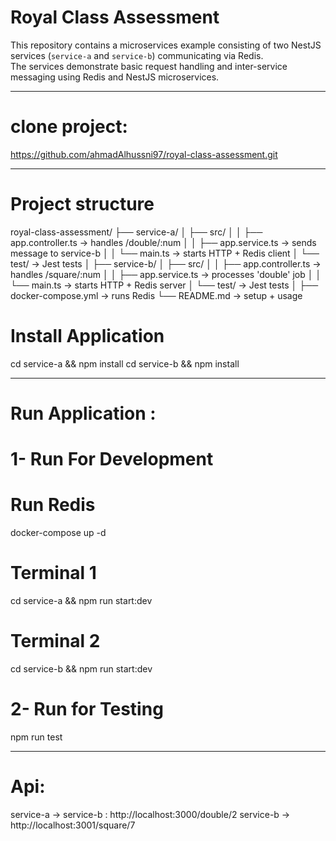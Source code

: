 # Royal Class Assessment

This repository contains a microservices example consisting of two NestJS services (`service-a` and `service-b`) communicating via Redis.  
The services demonstrate basic request handling and inter-service messaging using Redis and NestJS microservices.

**************************************************************************************************************************

# clone project:

https://github.com/ahmadAlhussni97/royal-class-assessment.git


**************************************************************************************************************************
# Project structure

royal-class-assessment/
├── service-a/
│   ├── src/
│   │   ├── app.controller.ts  → handles /double/:num
│   │   ├── app.service.ts     → sends message to service-b
│   │   └── main.ts            → starts HTTP + Redis client
│   └── test/                  → Jest tests
│
├── service-b/
│   ├── src/
│   │   ├── app.controller.ts  → handles /square/:num
│   │   ├── app.service.ts     → processes 'double' job
│   │   └── main.ts            → starts HTTP + Redis server
│   └── test/                  → Jest tests
│
├── docker-compose.yml         → runs Redis
└── README.md                  → setup + usage


# Install Application

cd service-a && npm install
cd service-b && npm install

**************************************************************************************************************************
# Run Application :

# 1- Run For Development

# Run Redis
docker-compose up -d

# Terminal 1
cd service-a && npm run start:dev

# Terminal 2
cd service-b && npm run start:dev


# 2- Run for Testing
npm run test

**************************************************************************************************************************

# Api:
  service-a -> service-b : http://localhost:3000/double/2
  service-b -> http://localhost:3001/square/7

